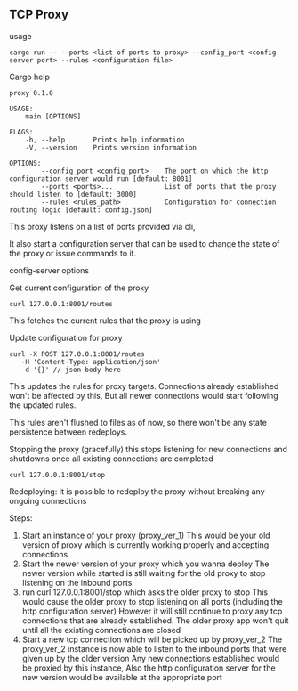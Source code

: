 ## TCP Proxy

usage
```
cargo run -- --ports <list of ports to proxy> --config_port <config server port> --rules <configuration file>
```

Cargo help
```
proxy 0.1.0

USAGE:
    main [OPTIONS]

FLAGS:
    -h, --help       Prints help information
    -V, --version    Prints version information

OPTIONS:
        --config_port <config_port>    The port on which the http configuration server would run [default: 8001]
        --ports <ports>...             List of ports that the proxy should listen to [default: 3000]
        --rules <rules_path>           Configuration for connection routing logic [default: config.json]
```
This proxy listens on a list of ports provided via cli,

It also start a configuration server that can be used to change the state of the proxy or issue commands to it.

config-server options

Get current configuration of the proxy
```
curl 127.0.0.1:8001/routes
```
This fetches the current rules that the proxy is using


Update configuration for proxy
```
curl -X POST 127.0.0.1:8001/routes
   -H 'Content-Type: application/json'
   -d '{}' // json body here
```
This updates the rules for proxy targets.
Connections already established won't be affected by this, But all newer connections would start following the updated rules.

This rules aren't flushed to files as of now, so there won't be any state persistence between redeploys.


Stopping the proxy (gracefully)
this stops listening for new connections and shutdowns once all existing connections are completed
```
curl 127.0.0.1:8001/stop
```



Redeploying:
It is possible to redeploy the proxy without breaking any ongoing connections

Steps:
1. Start an instance of your proxy (proxy_ver_1)
	This would be your old version of proxy which is currently working properly and accepting connections
2. Start the newer version of your proxy which you wanna deploy
	The newer version while started is still waiting for the old proxy to stop listening on the inbound ports
3. run curl 127.0.0.1:8001/stop which asks the older proxy to stop
	This would cause the older proxy to stop listening on all ports (including the http configuration server)
	However it will still continue to proxy any tcp connections that are already established.
	The older proxy app won't quit until all the existing connections are closed
4. Start a new tcp connection which will be picked up by proxy_ver_2
	The proxy_ver_2 instance is now able to listen to the inbound ports that were given up by the older version
	Any new connections established would be proxied by this instance,
	Also the http configuration server for the new version would be available at the appropriate port